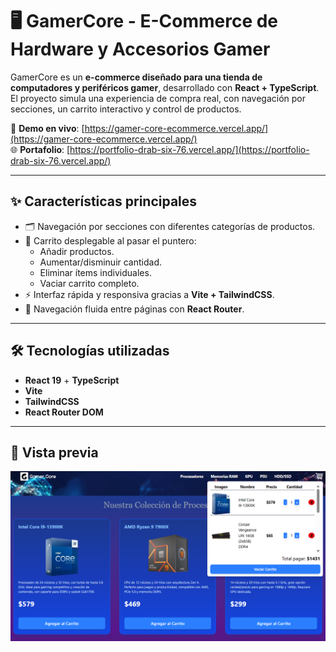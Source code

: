 # 🖥️ GamerCore - E-Commerce de Hardware y Accesorios Gamer

GamerCore es un **e-commerce diseñado para una tienda de computadores y periféricos gamer**, desarrollado con **React + TypeScript**.  
El proyecto simula una experiencia de compra real, con navegación por secciones, un carrito interactivo y control de productos.

🔗 **Demo en vivo**: [https://gamer-core-ecommerce.vercel.app/](https://gamer-core-ecommerce.vercel.app/)  
🌐 **Portafolio**: [https://portfolio-drab-six-76.vercel.app/](https://portfolio-drab-six-76.vercel.app/)

---

## ✨ Características principales

- 🗂️ Navegación por secciones con diferentes categorías de productos.
- 🛒 Carrito desplegable al pasar el puntero:
  - Añadir productos.
  - Aumentar/disminuir cantidad.
  - Eliminar ítems individuales.
  - Vaciar carrito completo.
- ⚡ Interfaz rápida y responsiva gracias a **Vite + TailwindCSS**.
- 🔄 Navegación fluida entre páginas con **React Router**.

---

## 🛠️ Tecnologías utilizadas

- **React 19** + **TypeScript**
- **Vite**
- **TailwindCSS**
- **React Router DOM**

---

## 📸 Vista previa

![Vista previa](image-1.png)